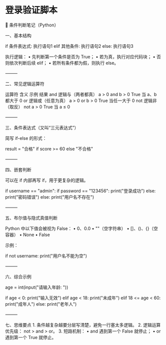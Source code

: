 # 登录验证脚本
🧠 条件判断笔记（Python）

一、基本结构

if 条件表达式:
    执行语句1
elif 其他条件:
    执行语句2
else:
    执行语句3

执行逻辑：
	•	先判断第一个条件是否为 True；
	•	若为真，执行对应代码块；
	•	否则依次判断后续 elif；
	•	若所有条件都为假，则执行 else。

⸻

二、常见逻辑运算符

运算符	含义	示例	结果
and	逻辑与（两者都真）	a > 0 and b > 0	True 当 a、b 都大于 0
or	逻辑或（任意为真）	a > 0 or b > 0	True 当任一大于 0
not	逻辑非（取反）	not a > 0	True 当 a ≤ 0


⸻

三、条件表达式（又叫“三元表达式”）

简写 if-else 的形式：

result = "合格" if score >= 60 else "不合格"


⸻

四、嵌套判断

可以在 if 内部再写 if，用于更复杂的逻辑。

if username == "admin":
    if password == "123456":
        print("登录成功")
    else:
        print("密码错误")
else:
    print("用户名不存在")


⸻

五、布尔值与隐式真值判断

Python 中以下值会被视为 False：
	•	0、0.0
	•	""（空字符串）
	•	[]、()、{}（空容器）
	•	None
	•	False

示例：

if not username:
    print("用户名不能为空")


⸻

六、综合示例

age = int(input("请输入年龄: "))

if age < 0:
    print("输入无效")
elif age < 18:
    print("未成年")
elif 18 <= age < 60:
    print("成年人")
else:
    print("老年人")


⸻

七、思维要点
	1.	条件越复杂越要分层写清楚，避免一行塞太多逻辑。
	2.	逻辑运算优先级： not > and > or。
	3.	短路机制：
	•	and 遇到第一个 False 就停止；
	•	or 遇到第一个 True 就停止。


